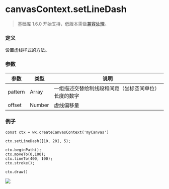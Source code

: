 <!-- https://developers.weixin.qq.com/miniprogram/dev/api/canvas/set-line-dash.html -->

canvasContext.setLineDash
=========================

> 基础库 1.6.0 开始支持，低版本需做[兼容处理](https://developers.weixin.qq.com/miniprogram/dev/framework/compatibility.html)。

### 定义

设置虚线样式的方法。

### 参数

  参数      |  类型     |  说明                         
------------|-----------|-------------------------------
  pattern   |  Array    |一组描述交替绘制线段和间距（坐标空间单位）长度的数字
  offset    |  Number   |  虚线偏移量                   

### 例子

    const ctx = wx.createCanvasContext('myCanvas')
    
    ctx.setLineDash([10, 20], 5);
    
    ctx.beginPath();
    ctx.moveTo(0,100);
    ctx.lineTo(400, 100);
    ctx.stroke();
    
    ctx.draw()
    

![](https://developers.weixin.qq.com/miniprogram/dev/image/canvas/set-line-dash.png)
